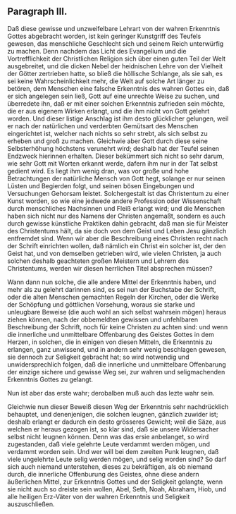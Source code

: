<!-- Seite 53 -->

Paragraph III.
--------------

Daß diese gewisse und unzweifelbare Lehrart
von der wahren Erkenntnis Gottes abgebracht
worden, ist kein geringer Kunstgriff des Teufels gewesen,
das menschliche Geschlecht sich und seinem Reich
unterwürfig zu machen. Denn nachdem das Licht des
Evangelium und die Vortrefflichkeit der Christlichen Religion
sich über einen guten Teil der Welt ausgebreitet,
und die dicken Nebel der heidnischen Lehre von der Vielheit
der Götter zertrieben hatte, so bließ die höllische
Schlange, als sie sah, es sei keine Wahrscheinlichkeit
mehr, die Welt auf solche Art länger zu betören, dem
Menschen eine falsche Erkenntnis des wahren Gottes
ein, daß er sich angelegen sein ließ, Gott auf eine unrechte<!-- Seite 54 -->
Weise zu suchen, und überredete ihn, daß er mit
einer solchen Erkenntnis zufrieden sein möchte, die er
aus eigenem Wirken erlangt, und die ihm nicht von
Gott gelehrt worden. Und dieser listige Anschlag ist
ihm desto glücklicher gelungen, weil er nach der natürlichen
und verderbten Gemütsart des Menschen eingerichtet
ist, welcher nach nichts so sehr strebt, als sich
selbst zu erheben und groß zu machen. Gleichwie aber
Gott durch diese seine Selbsterhöhung höchstens verunehrt
wird; deshalb hat der Teufel seinen Endzweck hierinnen
erhalten. Dieser bekümmert sich nicht so sehr darum,
wie sehr Gott mit Worten erkannt werde, dafern
ihm nur in der Tat selbst gedient wird. Es
liegt ihm wenig dran, was vor große und hohe Betrachtungen
der natürliche Mensch von Gott hegt, solange
er nur seinen Lüsten und Begierden folgt, und
seinen bösen Eingebungen und Versuchungen Gehorsam
leistet. Solchergestalt ist das Christentum zu
einer Kunst worden, so wie eine jedwede andere Profession
oder Wissenschaft durch menschliches Nachsinnen
und Fleiß erlangt wird; und die Menschen haben
sich nicht nur des Namens der Christen angemaßt,
sondern es auch durch gewisse künstliche Praktiken dahin
gebracht, daß man sie für Meister des Christentums
hält, da sie doch von dem Geist und Leben
Jesu gänzlich entfremdet sind. Wenn wir aber die
Beschreibung eines Christen recht nach der Schrift
einrichten wollen, daß nämlich ein Christ ein solcher ist,
der den Geist hat, und von demselben getrieben
wird, wie vielen Christen, ja auch solchen deshalb geachteten
großen Meistern und Lehrern des Christentums,
werden wir diesen herrlichen Titel absprechen
müssen?


Wann dann nun solche, die alle andere Mittel der Erkenntnis
haben, und mehr als zu gelehrt darinnen sind, es
sei nun der Buchstabe der Schrift, oder die alten Menschen gemachten Regeln<!-- Seite 55 -->
der Kirchen, oder die Werke der
Schöpfung und göttlichen Vorsehung, woraus sie starke
und unleugbare Beweise (die auch wohl an sich
selbst wahrsein mögen) heraus ziehen können, nach der
obbemeldten gewissen und unfehlbaren Beschreibung
der Schrift, noch für keine Christen zu achten sind: und
wenn die innerliche und unmittelbare Offenbarung des
Geistes Gottes in dem Herzen, in solchen, die in einigen
von diesen Mitteln, die Erkenntnis zu erlangen,
ganz unwissend, und in andern sehr wenig beschlagen
gewesen, sie dennoch zur Seligkeit gebracht hat; so
wird notwendig und unwidersprechlich folgen, daß die
innerliche und unmittelbare Offenbarung der
einzige sichere und gewisse Weg sei, zur wahren
und seligmachenden Erkenntnis Gottes zu gelangt.

Nun ist aber das erste wahr; derobalben muß auch
das lezte wahr sein.

Gleichwie nun dieser Beweiß diesen Weg der Erkenntnis
sehr nachdrücklich behauptet, und denenjenigen,
die solchen leugnen, gänzlich zuwider ist; deshalb erlangt
er dadurch ein desto grösseres Gewicht; weil die Säze,
aus welchen er heraus gezogen ist, so klar sind, daß sie
unsere Widersacher selbst nicht leugnen können. Denn
was das ersie anbelanget, so wird zugestanden, daß
viele gelehrte Leute verdammt werden mögen, und verdammt
worden sein. Und wer will bei dem zweiten
Punk leugnen, daß viele ungelehrte Leute selig werden
mögen, und selig worden sind? So darf sich auch niemand
unterstehen, dieses zu bekräftigen, als ob niemand
durch, die innerliche Offenburung des Geistes, ohne
diese andern äußerlichen Mittel, zur Erkenntnis Gottes
und der Seligkeit gelangte, wenn sie nicht auch so
dreiste sein wollen, Abel, Seth, Noah, Abraham,
Hiob, und alle heiligen Erz-Väter von der wahren
Erkenntnis und Seligkeit auszuschließen.
<!-- Seite 56 -->
